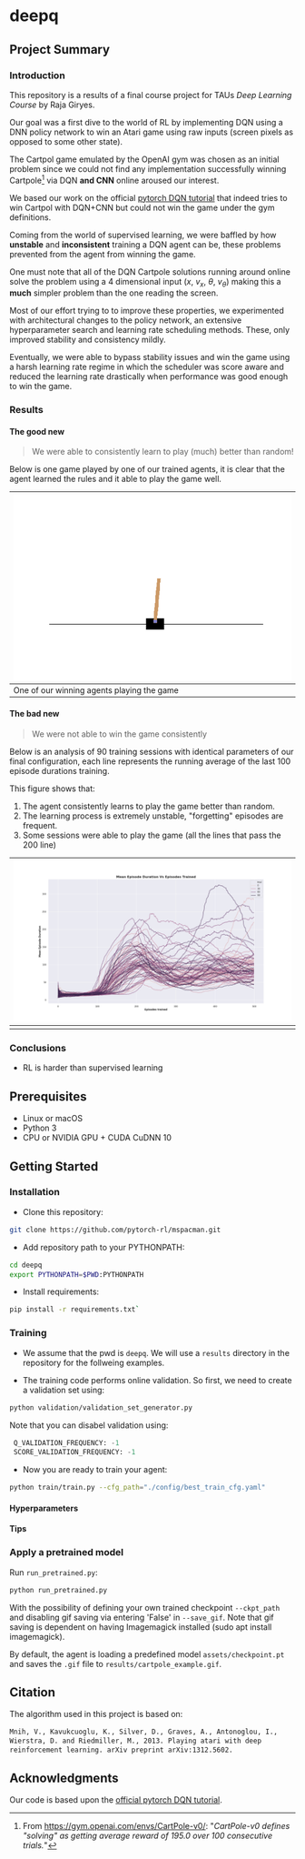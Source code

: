 # deepq

## Project Summary

### Introduction

This repository is a results of a final course project for TAUs *Deep Learning Course* by Raja Giryes.

Our goal was a first dive to the world of RL by implementing DQN using a DNN policy network to win an Atari game using raw inputs (screen pixels as opposed to some other state).

The Cartpol game emulated by the OpenAI gym was chosen as an initial problem since we could not find any implementation successfully winning Cartpole[^1] via DQN **and CNN** online aroused our interest.   

We based our work on the official [pytorch DQN tutorial](https://pytorch.org/tutorials/intermediate/reinforcement_q_learning.html) that indeed tries to win Cartpol with DQN+CNN but could not win the game under the gym definitions. 

Coming from the world of supervised learning, we were baffled by how **unstable** and **inconsistent** training a DQN agent can be, these problems prevented from the agent from winning the game. 

One must note that all of the DQN Cartpole solutions running around online solve the problem using a 4 dimensional input ($x$, $v_x$, $\theta$, $v_\theta$) making this a **much** simpler problem than the one reading the screen.   

Most of our effort trying to to improve these properties, we experimented with architectural changes to the policy network, an extensive hyperparameter search and learning rate scheduling methods. These, only improved stability and consistency mildly.

Eventually, we were able to bypass stability issues and win the game using a harsh learning rate regime in which the scheduler was score aware and reduced the learning rate drastically when performance was good enough to win the game.

[^1]: From https://gym.openai.com/envs/CartPole-v0/: "*CartPole-v0 defines "solving" as getting average reward of 195.0 over 100 consecutive trials.*"

### Results

#### The good new

> We were able to consistently learn to play (much) better than random!

Below is one game played by one of our trained agents, it is clear that the agent learned the rules and it able to play the game well. 

|  ![](assets/cartpole_example.gif)    |
| ---- |
| One of our winning agents playing the game |



#### The bad new

> We were not able to win the game consistently

Below is an analysis of 90 training sessions with identical parameters of our final configuration, each line represents the running average of the last 100 episode durations training. 

This figure shows that:

1. The agent consistently learns to play the game better than random.
2. The learning process is extremely unstable, "forgetting" episodes are frequent.
3. Some sessions were able to play the game (all the lines that pass the 200 line)

|    ![](assets/multi_trial_analysis.png)  |
| ---- |
|      |

### Conclusions

- RL is harder than supervised learning

## Prerequisites

- Linux or macOS
- Python 3
- CPU or NVIDIA GPU + CUDA CuDNN 10

## Getting Started
### Installation

- Clone this repository:

```bash
git clone https://github.com/pytorch-rl/mspacman.git
```

- Add repository path to your PYTHONPATH:

```bash
cd deepq
export PYTHONPATH=$PWD:PYTHONPATH
```

- Install requirements:

```bash
pip install -r requirements.txt`
```

### Training

- We assume that the pwd is ``deepq``. We will use a ``results`` directory in 
the repository for the follweing examples.

- The training code performs online validation. So first, we need to create
a validation set using:

```bash
python validation/validation_set_generator.py
```

Note that you can disabel validation using:

```python
 Q_VALIDATION_FREQUENCY: -1
 SCORE_VALIDATION_FREQUENCY: -1
```

- Now you are ready to train your agent:

```bash
python train/train.py --cfg_path="./config/best_train_cfg.yaml"
```

#### Hyperparameters

#### Tips

### Apply a pretrained model

Run `run_pretrained.py`:
```bash
python run_pretrained.py
```

With the possibility of defining your own trained checkpoint `--ckpt_path` and disabling gif saving via entering 'False' in  `--save_gif`. Note that gif saving is dependent on having Imagemagick installed (sudo apt install imagemagick).

By default, the agent is loading a predefined model `assets/checkpoint.pt` and saves the `.gif` file to `results/cartpole_example.gif`.


## Citation

The algorithm used in this project is based on:

```
Mnih, V., Kavukcuoglu, K., Silver, D., Graves, A., Antonoglou, I., Wierstra, D. and Riedmiller, M., 2013. Playing atari with deep reinforcement learning. arXiv preprint arXiv:1312.5602.
```

## Acknowledgments

Our code is based upon the [official pytorch DQN tutorial](https://github.com/pytorch/tutorials/blob/master/intermediate_source/reinforcement_q_learning.py).  
